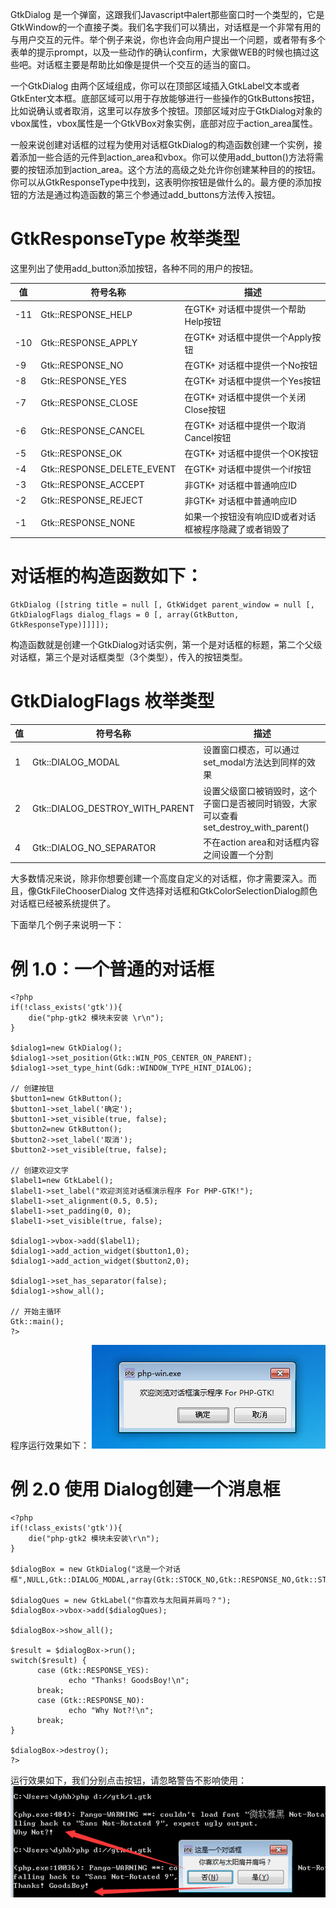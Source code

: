 GtkDialog 是一个弹窗，这跟我们Javascript中alert那些窗口时一个类型的，它是GtkWindow的一个直接子类。我们名字我们可以猜出，对话框是一个非常有用的与用户交互的元件。举个例子来说，你也许会向用户提出一个问题，或者带有多个表单的提示prompt，以及一些动作的确认confirm，大家做WEB的时候也搞过这些吧。对话框主要是帮助比如像是提供一个交互的适当的窗口。

一个GtkDialog 由两个区域组成，你可以在顶部区域插入GtkLabel文本或者GtkEnter文本框。底部区域可以用于存放能够进行一些操作的GtkButtons按钮，比如说确认或者取消，这里可以存放多个按钮。顶部区域对应于GtkDialog对象的vbox属性，vbox属性是一个GtkVBox对象实例，底部对应于action_area属性。

一般来说创建对话框的过程为使用对话框GtkDialog的构造函数创建一个实例，接着添加一些合适的元件到action_area和vbox。你可以使用add_button()方法将需要的按钮添加到action_area。这个方法的高级之处允许你创建某种目的的按钮。你可以从GtkResponseType中找到，这表明你按钮是做什么的。最方便的添加按钮的方法是通过构造函数的第三个参通过add_buttons方法传入按钮。

# GtkResponseType 枚举类型
这里列出了使用add_button添加按钮，各种不同的用户的按钮。

|  值  |  符号名称  |  描述  |
| --- | --- | --- |
| -11  |  Gtk::RESPONSE_HELP  |  在GTK+ 对话框中提供一个帮助Help按钮  |
| -10   | Gtk::RESPONSE_APPLY   | 在GTK+ 对话框中提供一个Apply按钮   |
|  -9  | Gtk::RESPONSE_NO   |  在GTK+ 对话框中提供一个No按钮  |
|  -8  | Gtk::RESPONSE_YES   |  在GTK+ 对话框中提供一个Yes按钮  |
|  -7  |  Gtk::RESPONSE_CLOSE  |  在GTK+ 对话框中提供一个关闭Close按钮  |
|  -6  |  Gtk::RESPONSE_CANCEL  |  在GTK+ 对话框中提供一个取消Cancel按钮  |
|  -5  | Gtk::RESPONSE_OK   |  在GTK+ 对话框中提供一个OK按钮  |
|  -4  | Gtk::RESPONSE_DELETE_EVENT   |  在GTK+ 对话框中提供一个if按钮  |
|  -3  |  Gtk::RESPONSE_ACCEPT  |   非GTK+ 对话框中普通响应ID  |
|  -2  |  Gtk::RESPONSE_REJECT  |  非GTK+ 对话框中普通响应ID  |
|  -1  |  Gtk::RESPONSE_NONE  | 如果一个按钮没有响应ID或者对话框被程序隐藏了或者销毁了   |

# 对话框的构造函数如下：
~~~
GtkDialog ([string title = null [, GtkWidget parent_window = null [, GtkDialogFlags dialog_flags = 0 [, array(GtkButton, GtkResponseType)]]]]);  
~~~

构造函数就是创建一个GtkDialog对话实例，第一个是对话框的标题，第二个父级对话框，第三个是对话框类型（3个类型），传入的按钮类型。

# GtkDialogFlags 枚举类型
|  值  |  符号名称  |  描述  |
| --- | --- | --- |
| 1   |  Gtk::DIALOG_MODAL  |  设置窗口模态，可以通过set_modal方法达到同样的效果  |
| 2   |  Gtk::DIALOG_DESTROY_WITH_PARENT  |  设置父级窗口被销毁时，这个子窗口是否被同时销毁，大家可以查看 set_destroy_with_parent()  |
|  4  |  Gtk::DIALOG_NO_SEPARATOR  | 不在action area和对话框内容之间设置一个分割   |

大多数情况来说，除非你想要创建一个高度自定义的对话框，你才需要深入。而且，像GtkFileChooserDialog 文件选择对话框和GtkColorSelectionDialog颜色对话框已经被系统提供了。

下面举几个例子来说明一下：

# 例 1.0：一个普通的对话框
~~~
<?php   
if(!class_exists('gtk')){   
	die("php-gtk2 模块未安装 \r\n");   
}   
  
$dialog1=new GtkDialog();   
$dialog1->set_position(Gtk::WIN_POS_CENTER_ON_PARENT);   
$dialog1->set_type_hint(Gdk::WINDOW_TYPE_HINT_DIALOG);   
  
// 创建按钮   
$button1=new GtkButton();   
$button1->set_label('确定');   
$button1->set_visible(true, false);   
$button2=new GtkButton();   
$button2->set_label('取消');   
$button2->set_visible(true, false);   
  
// 创建欢迎文字   
$label1=new GtkLabel();   
$label1->set_label("欢迎浏览对话框演示程序 For PHP-GTK!");   
$label1->set_alignment(0.5, 0.5);   
$label1->set_padding(0, 0);   
$label1->set_visible(true, false);   
  
$dialog1->vbox->add($label1);   
$dialog1->add_action_widget($button1,0);   
$dialog1->add_action_widget($button2,0);   
  
$dialog1->set_has_separator(false);   
$dialog1->show_all();   
  
// 开始主循环   
Gtk::main();   
?>  
~~~
程序运行效果如下：
![](image/screenshot_1481086011724.png)

# 例 2.0 使用 Dialog创建一个消息框
~~~
<?php   
if(!class_exists('gtk')){   
	die("php-gtk2 模块未安装\r\n");   
}   
  
$dialogBox = new GtkDialog("这是一个对话框",NULL,Gtk::DIALOG_MODAL,array(Gtk::STOCK_NO,Gtk::RESPONSE_NO,Gtk::STOCK_YES,Gtk::RESPONSE_YES));   
  
$dialogQues = new GtkLabel("你喜欢与太阳肩并肩吗？");   
$dialogBox->vbox->add($dialogQues);   
  
$dialogBox->show_all();   
  
$result = $dialogBox->run();   
switch($result) {   
      case (Gtk::RESPONSE_YES):   
     		 echo "Thanks! GoodsBoy!\n";   
      break;   
      case (Gtk::RESPONSE_NO):   
      		 echo "Why Not?!\n";   
      break;   
}   
  
$dialogBox->destroy();   
?>  
~~~
运行效果如下，我们分别点击按钮，请忽略警告不影响使用：
![](image/screenshot_1481086533045.png)